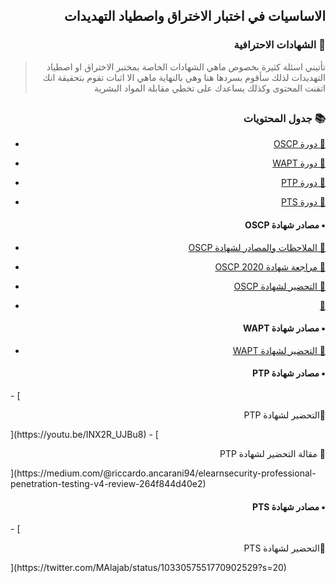 <h2 dir='rtl' align='right'>الاساسيات في اختبار الاختراق واصطياد التهديدات  </h2>

<h3 dir='rtl' align='right'> 📃 الشهادات الاحترافية</h3>

>  <p dir='rtl' align='right'> تأتيني اسئلة كثيرة بخصوص ماهي الشهادات الخاصة بمختبر الاختراق او اصطياد التهديدات لذلك سأقوم بسردها هنا وهي بالنهاية ماهي الا اثبات تقوم بتحقيقة انك اتقنت المحتوى وكذلك يساعدك على تخطي مقابلة المواد البشرية 
</p>

## <h3 dir='rtl' align='right'>📚 جدول المحتويات  </h3>

  - [<p dir='rtl' align='right'>📃 دورة OSCP </p>](#web-pentest)
  - [<p dir='rtl' align='right'>📃 دورة WAPT </p>](#Stanford-CS-253-Web-Security)
  - [<p dir='rtl' align='right'>📃 دورة PTP </p>](#Stanford-CS-253-Web-Security)
  - [<p dir='rtl' align='right'>📃 دورة PTS </p>](#Stanford-CS-253-Web-Security)
  
  <h4 dir='rtl' align='right'>▪️  مصادر شهادة OSCP </h4>
  
- [<p dir='rtl' align='right'>🔗 الملاحظات والمصادر لشهادة OSCP </p>](https://www.youtube.com/watch?v=MQGozZzHUwQ)
- [<p dir='rtl' align='right'>🔗 مراجعة شهادة OSCP 2020 </p>](https://www.youtube.com/watch?v=wjTt-5mfyhY)
- [<p dir='rtl' align='right'>🔗 التحضير لشهادة OSCP </p>](https://github.com/superhero1/OSCP-Prep)
- [<p dir='rtl' align='right'>🔗 </p>]()

  <h4 dir='rtl' align='right'>▪️  مصادر شهادة WAPT </h4>
  
 - [<p dir='rtl' align='right'>🔗 التحضير لشهادة WAPT </p>](https://veteransec.com/2018/12/22/my-elearnsecurity-experience-part-1-wapt/)

  <h4 dir='rtl' align='right'>▪️  مصادر شهادة PTP </h4>
- [<p dir='rtl' align='right'>🔗التحضير لشهادة PTP </p>](https://youtu.be/INX2R_UJBu8)
- [<p dir='rtl' align='right'>🔗 مقالة التحضير لشهادة PTP </p>](https://medium.com/@riccardo.ancarani94/elearnsecurity-professional-penetration-testing-v4-review-264f844d40e2)

  <h4 dir='rtl' align='right'>▪️  مصادر شهادة PTS </h4>
- [<p dir='rtl' align='right'>🔗التحضير لشهادة PTS </p>](https://twitter.com/MAlajab/status/1033057551770902529?s=20)

